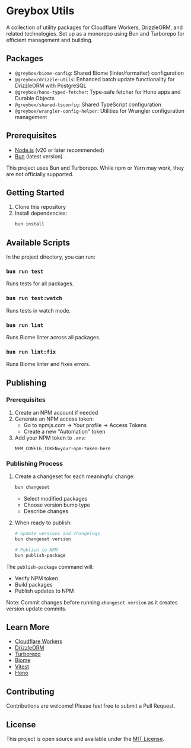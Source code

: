# Greybox Utils

A collection of utility packages for Cloudflare Workers, DrizzleORM, and related technologies. Set up as a monorepo using Bun and Turborepo for efficient management and building.

## Packages

- `@greybox/biome-config`: Shared Biome (linter/formatter) configuration
- `@greybox/drizzle-utils`: Enhanced batch update functionality for DrizzleORM with PostgreSQL
- `@greybox/hono-typed-fetcher`: Type-safe fetcher for Hono apps and Durable Objects
- `@greybox/shared-tsconfig`: Shared TypeScript configuration
- `@greybox/wrangler-config-helper`: Utilities for Wrangler configuration management

## Prerequisites

- [Node.js](https://nodejs.org/) (v20 or later recommended)
- [Bun](https://bun.sh/) (latest version)

This project uses Bun and Turborepo. While npm or Yarn may work, they are not officially supported.

## Getting Started

1. Clone this repository
2. Install dependencies:
   ```bash
   bun install
   ```

## Available Scripts

In the project directory, you can run:

### `bun run test`

Runs tests for all packages.

### `bun run test:watch`

Runs tests in watch mode.

### `bun run lint`

Runs Biome linter across all packages.

### `bun run lint:fix`

Runs Biome linter and fixes errors.

## Publishing

### Prerequisites

1. Create an NPM account if needed
2. Generate an NPM access token:
   - Go to npmjs.com → Your profile → Access Tokens
   - Create a new "Automation" token
3. Add your NPM token to `.env`:
   ```
   NPM_CONFIG_TOKEN=your-npm-token-here
   ```

### Publishing Process

1. Create a changeset for each meaningful change:
   ```bash
   bun changeset
   ```
   - Select modified packages
   - Choose version bump type
   - Describe changes

2. When ready to publish:
   ```bash
   # Update versions and changelogs
   bun changeset version

   # Publish to NPM
   bun publish-package
   ```

The `publish-package` command will:
- Verify NPM token
- Build packages
- Publish updates to NPM

Note: Commit changes before running `changeset version` as it creates version update commits.

## Learn More

- [Cloudflare Workers](https://developers.cloudflare.com/workers/)
- [DrizzleORM](https://orm.drizzle.team/)
- [Turborepo](https://turbo.build/repo)
- [Biome](https://biomejs.dev/)
- [Vitest](https://vitest.dev/)
- [Hono](https://hono.dev/)

## Contributing

Contributions are welcome! Please feel free to submit a Pull Request.

## License

This project is open source and available under the [MIT License](LICENSE).
